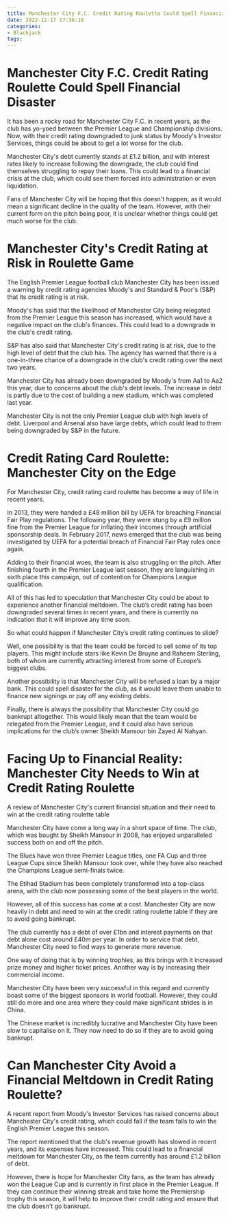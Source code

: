 ```yaml
---
title: Manchester City F.C. Credit Rating Roulette Could Spell Financial Disaster
date: 2022-12-17 17:36:19
categories:
- Blackjack
tags:
---
```



#  Manchester City F.C. Credit Rating Roulette Could Spell Financial Disaster

It has been a rocky road for Manchester City F.C. in recent years, as the club has yo-yoed between the Premier League and Championship divisions. Now, with their credit rating downgraded to junk status by Moody's Investor Services, things could be about to get a lot worse for the club.

Manchester City's debt currently stands at £1.2 billion, and with interest rates likely to increase following the downgrade, the club could find themselves struggling to repay their loans. This could lead to a financial crisis at the club, which could see them forced into administration or even liquidation.

Fans of Manchester City will be hoping that this doesn't happen, as it would mean a significant decline in the quality of the team. However, with their current form on the pitch being poor, it is unclear whether things could get much worse for the club.

#  Manchester City's Credit Rating at Risk in Roulette Game

The English Premier League football club Manchester City has been issued a warning by credit rating agencies Moody's and Standard & Poor's (S&P) that its credit rating is at risk.

Moody's has said that the likelihood of Manchester City being relegated from the Premier League this season has increased, which would have a negative impact on the club's finances. This could lead to a downgrade in the club's credit rating.

S&P has also said that Manchester City's credit rating is at risk, due to the high level of debt that the club has. The agency has warned that there is a one-in-three chance of a downgrade in the club's credit rating over the next two years.

Manchester City has already been downgraded by Moody's from Aa1 to Aa2 this year, due to concerns about the club's debt levels. The increase in debt is partly due to the cost of building a new stadium, which was completed last year.

Manchester City is not the only Premier League club with high levels of debt. Liverpool and Arsenal also have large debts, which could lead to them being downgraded by S&P in the future.

#  Credit Rating Card Roulette: Manchester City on the Edge

For Manchester City, credit rating card roulette has become a way of life in recent years.

In 2013, they were handed a £48 million bill by UEFA for breaching Financial Fair Play regulations. The following year, they were stung by a £9 million fine from the Premier League for inflating their incomes through artificial sponsorship deals. In February 2017, news emerged that the club was being investigated by UEFA for a potential breach of Financial Fair Play rules once again.

Adding to their financial woes, the team is also struggling on the pitch. After finishing fourth in the Premier League last season, they are languishing in sixth place this campaign, out of contention for Champions League qualification.

All of this has led to speculation that Manchester City could be about to experience another financial meltdown. The club’s credit rating has been downgraded several times in recent years, and there is currently no indication that it will improve any time soon.

So what could happen if Manchester City’s credit rating continues to slide?

Well, one possibility is that the team could be forced to sell some of its top players. This might include stars like Kevin De Bruyne and Raheem Sterling, both of whom are currently attracting interest from some of Europe’s biggest clubs.

Another possibility is that Manchester City will be refused a loan by a major bank. This could spell disaster for the club, as it would leave them unable to finance new signings or pay off any existing debts.

Finally, there is always the possibility that Manchester City could go bankrupt altogether. This would likely mean that the team would be relegated from the Premier League, and it could also have serious implications for the club’s owner Sheikh Mansour bin Zayed Al Nahyan.

#  Facing Up to Financial Reality: Manchester City Needs to Win at Credit Rating Roulette

A review of Manchester City's current financial situation and their need to win at the credit rating roulette table

Manchester City have come a long way in a short space of time. The club, which was bought by Sheikh Mansour in 2008, has enjoyed unparalleled success both on and off the pitch.

The Blues have won three Premier League titles, one FA Cup and three League Cups since Sheikh Mansour took over, while they have also reached the Champions League semi-finals twice.

The Etihad Stadium has been completely transformed into a top-class arena, with the club now possessing some of the best players in the world.

However, all of this success has come at a cost. Manchester City are now heavily in debt and need to win at the credit rating roulette table if they are to avoid going bankrupt.

The club currently has a debt of over £1bn and interest payments on that debt alone cost around £40m per year. In order to service that debt, Manchester City need to find ways to generate more revenue.

One way of doing that is by winning trophies, as this brings with it increased prize money and higher ticket prices. Another way is by increasing their commercial income.

Manchester City have been very successful in this regard and currently boast some of the biggest sponsors in world football. However, they could still do more and one area where they could make significant strides is in China.

The Chinese market is incredibly lucrative and Manchester City have been slow to capitalise on it. They now need to do so if they are to avoid going bankrupt.

#  Can Manchester City Avoid a Financial Meltdown in Credit Rating Roulette?

A recent report from Moody's Investor Services has raised concerns about Manchester City's credit rating, which could fall if the team fails to win the English Premier League this season.

The report mentioned that the club's revenue growth has slowed in recent years, and its expenses have increased. This could lead to a financial meltdown for Manchester City, as the team currently has around £1.2 billion of debt.

However, there is hope for Manchester City fans, as the team has already won the League Cup and is currently in first place in the Premier League. If they can continue their winning streak and take home the Premiership trophy this season, it will help to improve their credit rating and ensure that the club doesn't go bankrupt.